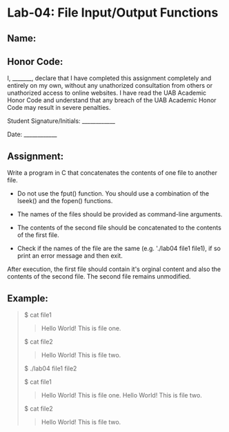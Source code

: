 # Lab-04: File Input/Output Functions

## Name: 

## Honor Code:

I, _______, declare that I have completed this assignment completely and entirely on my own, without any unathorized consultation from others or unathorized access to online websites. I have read the UAB Academic Honor Code and understand that any breach of the UAB Academic Honor Code may result in severe penalties.

Student Signature/Initials: ____________

Date: ____________

## Assignment:

Write a program in C that concatenates the contents of one file to another file.

- Do not use the fput() function. You should use a combination of the lseek() and the fopen() functions.

- The names of the files should be provided as command-line arguments.

- The contents of the second file should be concatenated to the contents of the first file.

- Check if the names of the file are the same (e.g. './lab04 file1 file1), if so print an error message and then exit.

After execution, the first file should contain it's orginal content and also the contents of the second file. The second file remains unmodified.

## Example:

> $ cat file1
>> Hello World! This is file one.
>
> $ cat file2
>> Hello World! This is file two.
>
> $ ./lab04 file1 file2
>
> $ cat file1
>> Hello World! This is file one.
>> Hello World! This is file two.
>
> $ cat file2
>> Hello World! This is file two.